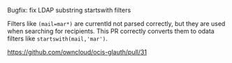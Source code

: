 Bugfix: fix LDAP substring startswith filters

Filters like `(mail=mar*)` are currentld not parsed correctly, but they are used when searching for recipients. This PR correctly converts them to odata filters like `startswith(mail,'mar')`.

https://github.com/owncloud/ocis-glauth/pull/31